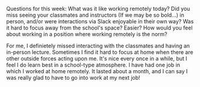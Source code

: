 Questions for this week:
What was it like working remotely today? Did you miss seeing your classmates and instructors (If we may be so bold...) in person, and/or were interactions via Slack enjoyable in their own way? Was it hard to focus away from the school's space? Easier? How would you feel about working in a position where working remotely is the norm?

For me, I definietely missed interacting with the classmates and having an in-person lecture. Sometimes I find it hard to focus at home when there are other outside forces acting upon me. It's nice every once in a while, but I feel I do learn best in a school-type atmosphere. I have had one job in which I worked at home remotely. It lasted about a month, and I can say I was really glad to have to go into work at my next job!